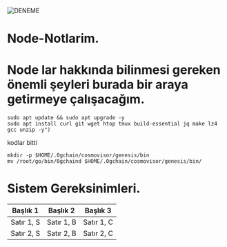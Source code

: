 ![DENEME](https://github.com/tolga06060/Node-Notlarim/blob/main/Minimalist%20_NodeWan_.jpg)
# Node-Notlarim.
# Node lar hakkında bilinmesi gereken önemli şeyleri burada bir araya getirmeye çalışacağım.
```
sudo apt update && sudo apt upgrade -y
sudo apt install curl git wget htop tmux build-essential jq make lz4 gcc unzip -y")
```


kodlar bitti

```
mkdir -p $HOME/.0gchain/cosmovisor/genesis/bin
mv /root/go/bin/0gchaind $HOME/.0gchain/cosmovisor/genesis/bin/
```
# Sistem Gereksinimleri.

| Başlık 1    | Başlık 2    | Başlık 3    |
| ----------- | ----------- | ----------- |
| Satır 1, S  | Satır 1, B  | Satır 1, C  |
| Satır 2, S  | Satır 2, B  | Satır 2, C  |
